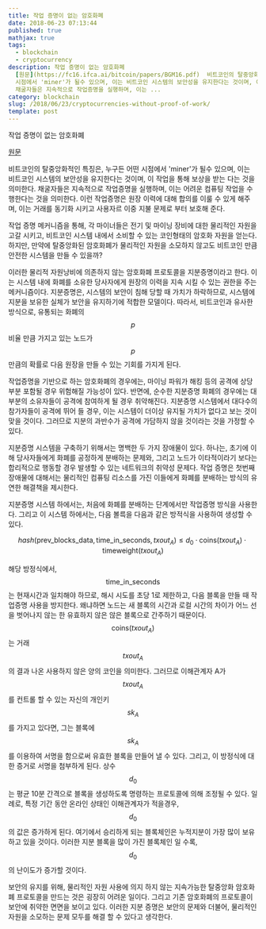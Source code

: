 ```yaml
---
title: 작업 증명이 없는 암호화폐
date: 2018-06-23 07:13:44
published: true
mathjax: true
tags:
  - blockchain
  - cryptocurrency
description: 작업 증명이 없는 암호화폐
  [원문](https://fc16.ifca.ai/bitcoin/papers/BGM16.pdf)  비트코인의 탈중앙화적인 특징은, 누구든 어떤
  시점에서 'miner'가 될수 있으며, 이는 비트코인 시스템의 보안성을 유지한다는 것이며, 이 작업을 통해 보상을 받는 다는 것을 의미한다.
  채굴자들은 지속적으로 작업증명을 실행하며, 이는 ...
category: blockchain
slug: /2018/06/23/cryptocurrencies-without-proof-of-work/
template: post
---
```


작업 증명이 없는 암호화폐

[원문](https://fc16.ifca.ai/bitcoin/papers/BGM16.pdf)

비트코인의 탈중앙화적인 특징은, 누구든 어떤 시점에서 'miner'가 될수 있으며, 이는 비트코인 시스템의 보안성을 유지한다는 것이며, 이 작업을 통해 보상을 받는 다는 것을 의미한다. 채굴자들은 지속적으로 작업증명을 실행하며, 이는 어려운 컴퓨팅 작업을 수행한다는 것을 의미한다. 이런 작업증명은 원장 이력에 대해 합의를 이룰 수 있게 해주며, 이는 거래를 동기화 시키고 사용자르 이중 지불 문제로 부터 보호해 준다.

작업 증명 메커니즘을 통해, 각 마이너들은 전기 및 마이닝 장비에 대한 물리적인 자원을 고갈 시키고, 비트코인 시스템 내에서 소비할 수 있는 코인형태의 암호화 자원을 얻는다. 하지만, 만약에 탈중앙화된 암호화폐가 물리적인 자원을 소모하지 않고도 비트코인 만큼 안전한 시스템을 만들 수 있을까?

이러한 물리적 자원낭비에 의존하지 않는 암호화폐 프로토콜을 지분증명이라고 한다. 이는 시스템 내에 화폐를 소유한 당사자에게 원장의 이력을 지속 시킬 수 있는 권한을 주는 메커니즘이다. 지분증명은, 시스템의 보안이 침해 당할 때 가치가 하락하므로, 시스템에 지분을 보유한 실체가 보안을 유지하기에 적합한 모델이다. 따라서, 비트코인과 유사한 방식으로, 유통되는 화폐의 $$p$$ 비율 만큼 가지고 있는 노드가 $$p$$ 만큼의 확률로 다음 원장을 만들 수 있는 기회를 가지게 된다.

작업증명을 기반으로 하는 암호화폐의 경우에는, 마이닝 파워가 해킹 등의 공격에 상당부분 포함될 경우 위험해질 가능성이 있다. 반면에, 순수한 지분증명 화폐의 경우에는 대부분의 소유자들이 공격에 참여하게 될 경우 취약해진다. 지분증명 시스템에서 대다수의 참가자들이 공격에 뛰어 들 경우, 이는 시스템이 더이상 유지될 가치가 없다고 보는 것이 맞을 것이다. 그러므로 지분의 과반수가 공격에 가담하지 않을 것이라는 것을 가정할 수 있다.

지분증명 시스템을 구축하기 위해서는 명백한 두 가지 장애물이 있다. 하나는, 초기에 이해 당사자들에게 화폐를 공정하게 분배하는 문제와, 그리고 노드가 이타적이라기 보다는 합리적으로 행동할 경우 발생할 수 있는 네트워크의 취약성 문제다. 작업 증명은 첫번째 장애물에 대해서는 물리적인 컴퓨팅 리소스를 가진 이들에게 화폐를 분배하는 방식의 유연한 해결책을 제시한다.

지분증명 시스템 하에서는, 처음에 화폐를 분배하는 단계에서만 작업증명 방식을 사용한다. 그리고 이 시스템 하에서는, 다음 볼륵을 다음과 같은 방적식을 사용하여 생성할 수 있다.

$$
hash(\text{prev_blocks_data}, \text{time_in_seconds}, txout_A) \leq d_0 \cdot \text{coins}(txout_A) \cdot \text{timeweight}(txout_A)
$$

해당 방정식에서, $$\text{time_in_seconds}$$는 현재시간과 일치해야 하므로, 해시 시도를 초당 1로 제한하고, 다음 블록을 만들 때 작업증명 사용을 방지한다. 왜냐하면 노드는 새 블록의 시간과 로컬 시간의 차이가 어느 선을 벗어나지 않는 한 유효하지 않은 않은 블록으로 간주하기 때문이다. $$\text{coins}(txout_A)$$는 거래 $${txout_A}$$의 결과 나온 사용하지 않은 양의 코인을 의미한다. 그러므로 이해관계자 A가 $$txout_A$$를 컨트롤 할 수 있는 자신의 개인키 $$sk_A$$를 가지고 있다면, 그는 블록에 $$sk_A$$를 이용하여 서명을 함으로써 유효한 블록을 만들어 낼 수 있다. 그리고, 이 방정식에 대한 증거로 서명을 첨부하게 된다. 상수 $$d_0$$는 평균 10분 간격으로 블록을 생성하도록 명령하는 프로토콜에 의해 조정될 수 있다. 일례로, 특정 기간 동안 온라인 상태인 이해관계자가 적을경우, $$d_0$$의 값은 증가하게 된다. 여기에서 승리하게 되는 블록체인은 누적지분이 가장 많이 보유하고 있을 것이다. 이러한 지분 블록을 많이 가진 블록체인 일 수록, $$d_0$$의 난이도가 증가할 것이다.

보안의 유지를 위해, 물리적인 자원 사용에 의지 하지 않는 지속가능한 탈중앙화 암호화폐 프로토콜을 만드는 것은 굉장히 어려운 일이다. 그리고 기존 암호화폐의 프로토콜이 보안에 취약한 면면을 보이고 있다. 이러한 지분 증명은 보안의 문제와 더불어, 물리적인 자원을 소모하는 문제 모두를 해결 할 수 있다고 생각한다.
